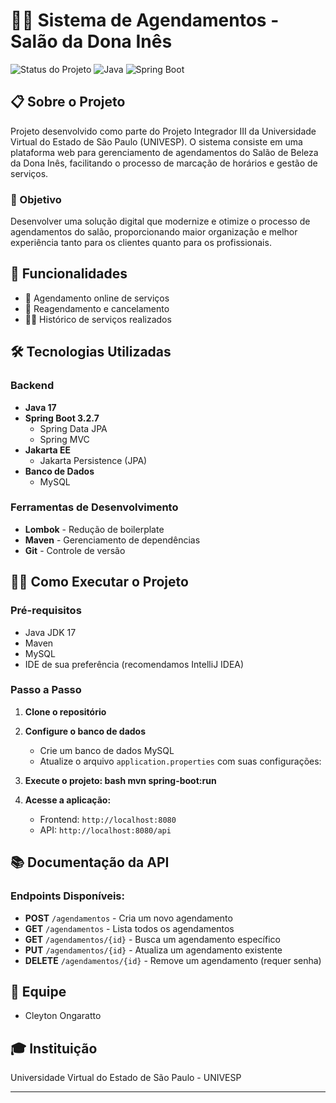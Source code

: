 # 💇‍♀️ Sistema de Agendamentos - Salão da Dona Inês

![Status do Projeto](https://img.shields.io/badge/status-entregue-green)
![Java](https://img.shields.io/badge/Java-17-orange)
![Spring Boot](https://img.shields.io/badge/Spring%20Boot-3.2.7-brightgreen)


## 📋 Sobre o Projeto

Projeto desenvolvido como parte do Projeto Integrador III da Universidade Virtual do Estado de São Paulo (UNIVESP). O sistema consiste em uma plataforma web para gerenciamento de agendamentos do Salão de Beleza da Dona Inês, facilitando o processo de marcação de horários e gestão de serviços.


### 🎯 Objetivo
Desenvolver uma solução digital que modernize e otimize o processo de agendamentos do salão, proporcionando maior organização e melhor experiência tanto para os clientes quanto para os profissionais.

## 🚀 Funcionalidades
- 📅 Agendamento online de serviços
- 🔄 Reagendamento e cancelamento
- 💇‍♀️ Histórico de serviços realizados

## 🛠️ Tecnologias Utilizadas

### Backend
- **Java 17**
- **Spring Boot 3.2.7**
    - Spring Data JPA
    - Spring MVC
- **Jakarta EE**
    - Jakarta Persistence (JPA)
- **Banco de Dados**
    - MySQL

### Ferramentas de Desenvolvimento
- **Lombok** - Redução de boilerplate
- **Maven** - Gerenciamento de dependências
- **Git** - Controle de versão

## 🏃‍♂️ Como Executar o Projeto

### Pré-requisitos
- Java JDK 17
- Maven
- MySQL
- IDE de sua preferência (recomendamos IntelliJ IDEA)

### Passo a Passo

1. **Clone o repositório**

2. **Configure o banco de dados**
    - Crie um banco de dados MySQL
    - Atualize o arquivo `application.properties` com suas configurações:


3. **Execute o projeto: bash mvn spring-boot:run**


4. **Acesse a aplicação:**
    - Frontend: `http://localhost:8080`
    - API: `http://localhost:8080/api`

## 📚 Documentação da API

### Endpoints Disponíveis:

- **POST** `/agendamentos` - Cria um novo agendamento
- **GET** `/agendamentos` - Lista todos os agendamentos
- **GET** `/agendamentos/{id}` - Busca um agendamento específico
- **PUT** `/agendamentos/{id}` - Atualiza um agendamento existente
- **DELETE** `/agendamentos/{id}` - Remove um agendamento (requer senha)


## 👥 Equipe

- Cleyton Ongaratto

## 🎓 Instituição

Universidade Virtual do Estado de São Paulo - UNIVESP

---
